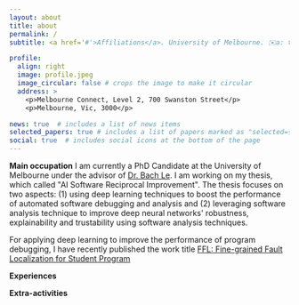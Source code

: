 ```yaml
---
layout: about
title: about
permalink: /
subtitle: <a href='#'>Affiliations</a>. University of Melbourne. ✉️a: thanhdatn@student.unimelb.edu.au / datnt.hust59@gmail.com. 

profile:
  align: right
  image: profile.jpeg
  image_circular: false # crops the image to make it circular
  address: >
    <p>Melbourne Connect, Level 2, 700 Swanston Street</p>
    <p>Melbourne, Vic, 3000</p>

news: true  # includes a list of news items
selected_papers: true # includes a list of papers marked as "selected={true}"
social: true  # includes social icons at the bottom of the page
---
```


**Main occupation**
I am currently a PhD Candidate at the University of Melbourne under the advisor of [Dr. Bach Le](https://xuanbachle.github.io/).
I am working on my thesis, which called "AI Software Reciprocal Improvement". The thesis focuses on two aspects: (1) using deep learning techniques to boost the performance of automated software debugging and analysis and (2) leveraging software analysis technique to improve deep neural networks' robustness, explainability and trustability using software analysis techniques.

For applying deep learning to improve the performance of program debugging, I have recently published the work title [FFL: Fine-grained Fault Localization for Student Program](https://datvo06.github.io/assets/pdf/FFL_final.pdf)

**Experiences**


**Extra-activities**


